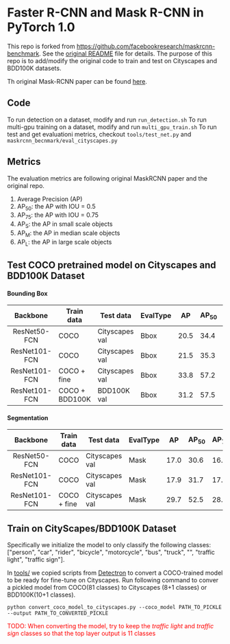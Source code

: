 # Faster R-CNN and Mask R-CNN in PyTorch 1.0

This repo is forked from https://github.com/facebookresearch/maskrcnn-benchmark. See the [original README](README_old.md) file for details.
The purpose of this repo is to add/modify the original code to train and test on Cityscapes and BDD100K datasets.

Th original Mask-RCNN paper can be found [here](https://arxiv.org/pdf/1703.06870.pdf).

## Code

To run detection on a dataset, modify and run ```run_detection.sh```
To run multi-gpu training on a dataset, modify and run ```multi_gpu_train.sh```
To run test and get evaluationi metrics, checkout ```tools/test_net.py``` and ```maskrcnn_becnmark/eval_cityscapes.py```

## Metrics
The evaluation metrics are following original MaskRCNN paper and the original repo.
1. Average Precision (AP)
2. AP<sub>50</sub>: the AP with IOU = 0.5
3. AP<sub>75</sub>: the AP with IOU = 0.75
4. AP<sub>S</sub>: the AP in small scale objects
5. AP<sub>M</sub>: the AP in median scale objects
6. AP<sub>L</sub>: the AP in large scale objects

## Test COCO pretrained model on Cityscapes and BDD100K Dataset
#### Bounding Box
|   Backbone    | Train data  | Test data      | EvalType | AP   | AP<sub>50</sub> | AP<sub>75</sub> | AP<sub>S</sub> | AP<sub>M</sub> | AP<sub>L</sub> |
|:-------------:|-------------|----------------|----------|------|-----------------|-----------------|----------------|----------------|----------------|
| ResNet50-FCN  | COCO        | Cityscapes val | Bbox     | 20.5 | 34.4            | 21.1            | 8.3            | 22.5           | 35.1           |
| ResNet101-FCN | COCO        | Cityscapes val | Bbox     | 21.5 | 35.3            | 21.9            | 8.9 (7.7?)     | 24.4           | 36.3           |
| ResNet101-FCN | COCO + fine | Cityscapes val | Bbox     | 33.8 | 57.2            | 35.4            | 10.4           | 36.4           | 53.0           |
| ResNet101-FCN | COCO + BDD100K | BDD100K val | Bbox     | 31.2 | 57.5           | 29.1            | 14.0           | 35.9           | 54.2           |
#### Segmentation

|   Backbone    | Train data  | Test data      | EvalType | AP   | AP<sub>50</sub> | AP<sub>75</sub> | AP<sub>S</sub> | AP<sub>M</sub> | AP<sub>L</sub> |
|:-------------:|-------------|----------------|----------|------|-----------------|-----------------|----------------|----------------|----------------|
| ResNet50-FCN  | COCO        | Cityscapes val | Mask     | 17.0 | 30.6            | 16.3            | 4.4            | 16.7           | 32.6           |
| ResNet101-FCN | COCO        | Cityscapes val | Mask     | 17.9 | 31.7            | 17.2            | 3.8 (3.6?)     | 18.8           | 34.1           |
| ResNet101-FCN | COCO + fine | Cityscapes val | Mask     | 29.7 | 52.5            | 28.3            | 5.3            | 27.7           | 54.2           |

## Train on CityScapes/BDD100K Dataset
<!-- We follow the MaskRCNN paper to train the model with $COCO+fine$ dataset.  -->

Specifically we initialize the model to only classify the following classes: ["person", "car", "rider", "bicycle", "motorcycle", "bus", "truck", "", "traffic light", "traffic sign"]. 

In [tools/](maskrcnn_benckmark/tools/convert_coco_model_to_cityscapes.py) we copied scripts from [Detectron](https://github.com/facebookresearch/Detectron/blob/master/tools/convert_coco_model_to_cityscapes.py) to convert a COCO-trained model to be ready for fine-tune on Cityscapes. Run following command to conver a pickled model from COCO(81 classes) to Cityscapes (8+1 classes) or BDD100K(10+1 classes).

    python convert_coco_model_to_cityscapes.py --coco_model PATH_TO_PICKLE --output PATH_TO_CONVERTED_PICKLE

<span style="color:red">TODO: When converting the model, try to keep the *traffic light* and *traffic sign* classes so that the top layer output is 11 classes</span>

<!-- Note that when preparing the dataset, we have to convert the index of the same classes from different dataset so that they match. Also, since Cityscapes doesn't have instance level label of traffic light and traffic sign, we have to rely on COCO dataset (or BDD maybe?). -->
